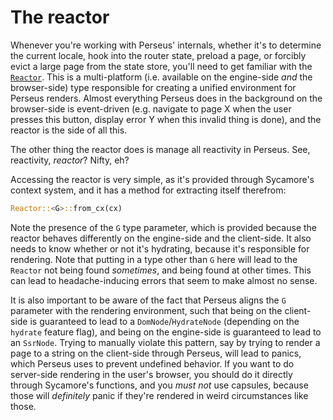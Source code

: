 # The reactor

Whenever you're working with Perseus' internals, whether it's to determine the current locale, hook into the router state, preload a page, or forcibly evict a large page from the state store, you'll need to get familiar with the [`Reactor`](=prelude/struct.Reactor@perseus). This is a multi-platform (i.e. available on the engine-side *and* the browser-side) type responsible for creating a unified environment for Perseus renders. Almost everything Perseus does in the background on the browser-side is event-driven (e.g. navigate to page X when the user presses this button, display error Y when this invalid thing is done), and the reactor is the side of all this.

The other thing the reactor does is manage all reactivity in Perseus. See, reactivity, *reactor*? Nifty, eh?

Accessing the reactor is very simple, as it's provided through Sycamore's context system, and it has a method for extracting itself therefrom:

```rust
Reactor::<G>::from_cx(cx)
```

Note the presence of the `G` type parameter, which is provided because the reactor behaves differently on the engine-side and the client-side. It also needs to know whether or not it's hydrating, because it's responsible for rendering. Note that putting in a type other than `G` here will lead to the `Reactor` not being found *sometimes*, and being found at other times. This can lead to headache-inducing errors that seem to make almost no sense.

It is also important to be aware of the fact that Perseus aligns the `G` parameter with the rendering environment, such that being on the client-side is guaranteed to lead to a `DomNode`/`HydrateNode` (depending on the `hydrate` feature flag), and being on the engine-side is guaranteed to lead to an `SsrNode`. Trying to manually violate this pattern, say by trying to render a page to a string on the client-side through Perseus, will lead to panics, which Perseus uses to prevent undefined behavior. If you want to do server-side rendering in the user's browser, you should do it directly through Sycamore's functions, and you *must not* use capsules, because those will *definitely* panic if they're rendered in weird circumstances like those.
